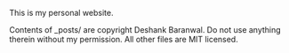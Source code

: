 This is my personal website.

Contents of _posts/ are copyright Deshank Baranwal. Do not use anything therein without my permission.
All other files are MIT licensed.
